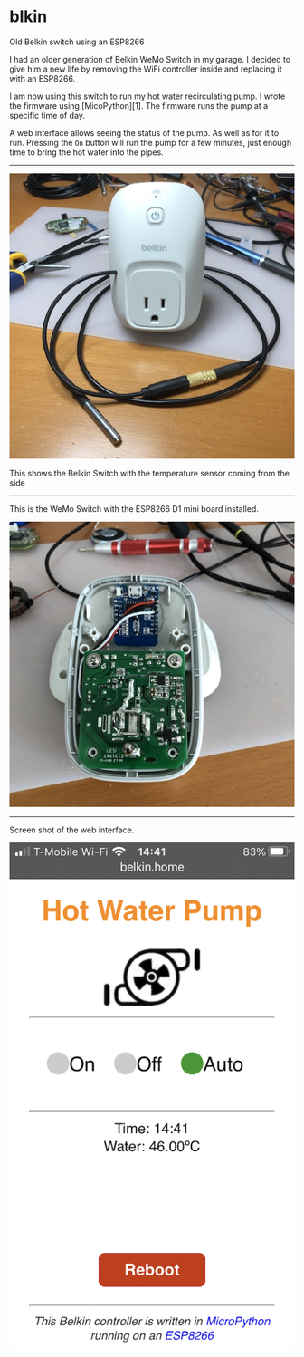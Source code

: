 # blkin

Old Belkin switch using an ESP8266

I had an older generation of Belkin WeMo Switch in my garage. I
decided to give him a new life by removing the WiFi controller inside
and replacing it with an ESP8266.

I am now using this switch to run my hot water recirculating pump. I
wrote the firmware using [MicoPython][1]. The firmware runs the pump at
a specific time of day.

A web interface allows seeing the status of the pump. As well as for
it to run. Pressing the `On` button will run the pump for a few
minutes, just enough time to bring the hot water into the pipes.

<hr>

![WeMo](misc/IMG_0851.JPG)

This shows the Belkin Switch with the temperature sensor coming from the side

<hr>

This is the WeMo Switch with the ESP8266 D1 mini board installed.

![Inside WeMo](misc/IMG_0852.JPG)

<hr>

Screen shot of the web interface.

![ScreenShot](misc/ScreenShot.jpeg)
